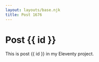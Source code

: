 ```yaml
---
layout: layouts/base.njk
title: Post 1676
---
```


# Post {{ id }}

This is post {{ id }} in my Eleventy project.
